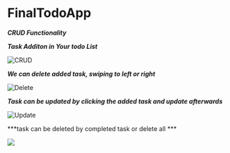 # FinalTodoApp

***CRUD Functionality***

***Task Additon in Your todo List***

![CRUD](https://user-images.githubusercontent.com/47654208/113416587-5bae3400-93e1-11eb-9167-8c73e3b67b58.gif)

***We can delete added task, swiping to left or right***

![Delete](https://user-images.githubusercontent.com/47654208/113416789-bd6e9e00-93e1-11eb-81b2-c88c436c50aa.gif)

***Task can be updated by clicking the added task and update afterwards***

![Update](https://user-images.githubusercontent.com/47654208/113417024-471e6b80-93e2-11eb-9a98-7b8aa71cdeec.gif)

***task can be deleted by completed task or delete all ***

<img src=https://user-images.githubusercontent.com/47654208/113417288-c875fe00-93e2-11eb-8fbc-a5221902f57a.gif>



